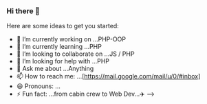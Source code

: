 ### Hi there :rainbow:


Here are some ideas to get you started:

- 🔭 I’m currently working on ...PHP-OOP
- 🌱 I’m currently learning ...PHP
- 👯 I’m looking to collaborate on ...JS / PHP
- 🤔 I’m looking for help with ...PHP
- 💬 Ask me about ...Anything
- 📫 How to reach me: ...[https://mail.google.com/mail/u/0/#inbox]
- 😄 Pronouns: ...
- ⚡ Fun fact: ...from cabin crew to Web Dev...:airplane:
-->
